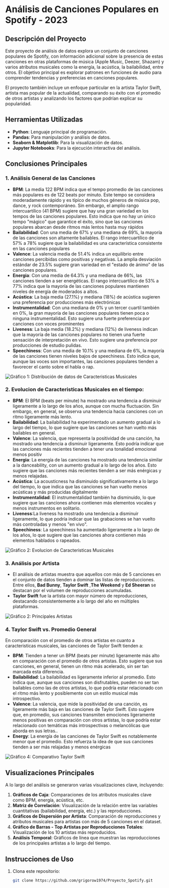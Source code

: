 # Análisis de Canciones Populares en Spotify - 2023

## Descripción del Proyecto
Este proyecto de análisis de datos explora un conjunto de canciones populares de Spotify, con información adicional sobre la presencia de estas canciones en otras plataformas de música (Apple Music, Deezer, Shazam) y varios atributos musicales como la energía, la acústica, la bailabilidad, entre otros. El objetivo principal es explorar patrones en funciones de audio para comprender tendencias y preferencias en canciones populares.

El proyecto también incluye un enfoque particular en la artista Taylor Swift, artista mas popular de la actualidad, comparando su éxito con el promedio de otros artistas y analizando los factores que podrían explicar su popularidad.

## Herramientas Utilizadas
- **Python**: Lenguaje principal de programación.
- **Pandas**: Para manipulación y análisis de datos.
- **Seaborn & Matplotlib**: Para la visualización de datos.
- **Jupyter Notebooks**: Para la ejecución interactiva del análisis.

## Conclusiones Principales
### 1. **Análisis General de las Canciones**
   - **BPM**: La media 122 BPM indica que el tempo promedio de las canciones más populares es de 122 beats por minuto. Este tempo se considera moderadamente rápido y es típico de muchos géneros de música pop, dance, y rock contemporáneo. Sin embargo, el amplio rango intercuartílico (41 BPM) sugiere que hay una gran variedad en los tempos de las canciones populares. Esto indica que no hay un único tempo "mágico" que garantice el éxito, sino que las canciones populares abarcan desde ritmos más lentos hasta muy rápidos
   - **Bailabilidad**: Con una media de 67% y una mediana de 69%, la mayoría de las canciones son altamente bailables. El rango intercuartílico de 57% a 78% sugiere que la bailabilidad es una característica consistente en las canciones populares
   - **Valence**: La valencia media de 51.4% indica un equilibrio entre canciones percibidas como positivas y negativas. La amplia desviación estándar de 23.5% sugiere gran variedad en el "estado de ánimo" de las canciones populares.
   - **Energia**: Con una media de 64.3% y una mediana de 66%, las canciones tienden a ser energéticas. El rango intercuartílico de 53% a 77% indica que la mayoría de las canciones populares mantienen niveles de energía de moderados a altos.
   - **Acústica**: La baja media (27.1%) y mediana (18%) de acústica sugieren una preferencia por producciones más electrónicas
   - **Instrumentalidad**: Con una mediana de 0% y un tercer cuartil también en 0%, la gran mayoría de las canciones populares tienen poca o ninguna instrumentalidad. Esto sugiere una fuerte preferencia por canciones con voces prominentes
   - **Liveness**: La baja media (18.2%) y mediana (12%) de liveness indican que la mayoría de las canciones populares no tienen una fuerte sensación de interpretación en vivo. Esto sugiere una preferencia por producciones de estudio pulidas.
   - **Speechiness**: Con una media de 10.1% y una mediana de 6%, la mayoría de las canciones tienen niveles bajos de speechiness. Esto indica que, aunque las voces son importantes, las canciones populares tienden a favorecer el canto sobre el habla o rap.

![Gráfico 1: Distribución de datos de Caracteristicas Musicales](Images/Boxplot.png)

### 2. Evolucion de Caracteristicas Musicales en el tiempo:
   - **BPM**: El BPM (beats per minute) ha mostrado una tendencia a disminuir ligeramente a lo largo de los años, aunque con mucha fluctuación. Sin embargo, en general, se observa una tendencia hacia canciones con un ritmo ligeramente más lento.
   - **Bailabilidad**: La bailabilidad ha experimentado un aumento gradual a lo largo del tiempo, lo que sugiere que las canciones se han vuelto más bailables en general.
   - **Valence**: La valencia, que representa la positividad de una canción, ha mostrado una tendencia a disminuir ligeramente. Esto podría indicar que las canciones más recientes tienden a tener una tonalidad emocional menos positiv
   - **Energia**: La energía de las canciones ha mostrado una tendencia similar a la danceability, con un aumento gradual a lo largo de los años. Esto sugiere que las canciones más recientes tienden a ser más enérgicas y menos relajadas.
   - **Acústica**: La acousticness ha disminuido significativamente a lo largo del tiempo, lo que indica que las canciones se han vuelto menos acústicas y más producidas digitalmente
   - **Instrumentalidad**: El instrumentalidad también ha disminuido, lo que sugiere que las canciones ahora contienen más elementos vocales y menos instrumentos en solitario. 
   - **Liveness**:La liveness ha mostrado una tendencia a disminuir ligeramente, lo que podría indicar que las grabaciones se han vuelto más controladas y menos "en vivo".
   - **Speechiness**: La speechiness ha aumentado ligeramente a lo largo de los años, lo que sugiere que las canciones ahora contienen más elementos hablados o rapeados.

![Gráfico 2: Evolucion de Caracteristicas Musicales](Images/Evolution.png)
   
### 3. **Análisis por Artista**
   - El análisis de artistas muestra que aquellos con más de 5 canciones en el conjunto de datos tienden a dominar las listas de reproducciones. Entre ellos, **Bad Bunny**, **Taylor Swift** ,**The Weekend** y **Ed Sheeran** se destacan por el volumen de reproducciones acumuladas.
   - **Taylor Swift** fue la artista con mayor número de reproducciones, destacando consistentemente a lo largo del año en múltiples plataformas.

![Gráfico 2: Principales Artistas](Images/Artistas.png)

### 4. **Taylor Swift vs. Promedio General**
En comparación con el promedio de otros artistas en cuanto a caracteristicas musicales, las canciones de Taylor Swift tienden a:
   - **BPM**: Tienden a tener un BPM (beats per minute) ligeramente más alto en comparación con el promedio de otros artistas. Esto sugiere que sus canciones, en general, tienen un ritmo más acelerado, sin ser tan marcada esta diferencia.
   - **Bailabilidad**: La bailabilidad es ligeramente inferior al promedio. Esto indica que, aunque sus canciones son disfrutables, pueden no ser tan bailables como las de otros artistas, lo que podría estar relacionado con el ritmo más lento y posiblemente con un estilo musical más introspectivo.
   - **Valence**: La valencia, que mide la positividad de una canción, es ligeramente más baja en las canciones de Taylor Swift. Esto sugiere que, en promedio, sus canciones transmiten emociones ligeramente menos positivas en comparación con otros artistas, lo que podría estar relacionado con temáticas más introspectivas o melancólicas que aborda en sus letras..
   - **Energy**: La energía de las canciones de Taylor Swift es notablemente menor que el promedio. Esto refuerza la idea de que sus canciones tienden a ser más relajadas y menos enérgicas

![Gráfico 4: Comparativo Taylor Swift](Images/Taylor_vs_otros.png)
 
## Visualizaciones Principales
A lo largo del análisis se generaron varias visualizaciones clave, incluyendo:

1. **Gráficos de Caja**: Comparaciones de los atributos musicales clave como BPM, energía, acústica, etc.
2. **Matriz de Correlación**: Visualización de la relación entre las variables cuantitativas (bailabilidad, energía, etc.) y las reproducciones.
3. **Gráficos de Dispersión por Artista**: Comparación de reproducciones y atributos musicales para artistas con más de 5 canciones en el dataset.
4. **Gráfico de Barras - Top Artistas por Reproducciones Totales**: Visualización de los 10 artistas más reproducidos.
5. **Análisis Temporal**: Gráficos de línea que muestran las reproducciones de los principales artistas a lo largo del tiempo.


## Instrucciones de Uso
1. Clona este repositorio:  
   ```bash
   git clone https://github.com/grigorow1974/Proyecto_Spotify.git
